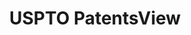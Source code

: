 ---
bigquery: https://console.cloud.google.com/bigquery?p=patents-public-data&d=patentsview&page=dataset
citation: Attribution should be given to PatentsView for use, distribution, or derivative
  works.
code: https://github.com/CSSIP-AIR/PatentsView-Code-Snippets/
contributors: USPTO
cost: None
description: 'PatentsView includes US patent data including raw data (summaries, applications,
  pregrant applications), disambugations of inventors and assignees, and inventor
  gender estimates.  Also foreign priority data, # of figures and sheets, and government
  interest statements.'
documentation: https://patentsview.org/query/builder-faqs
last_edit: Mon, 04 Apr 2022 19:02:57 GMT
location: https://patentsview.org/
maintained_by: USPTO
record_creation_timestamp: 12/2/2020 17:20:46
schema_fields: '[''classification_level'', ''latin_name'', ''subclass'', ''status'',
  ''type'', ''withdrawn'', ''patent_id'', ''disamb_assignee_id_20181127'', ''citation_id'',
  ''field_id'', ''disamb_inventor_id_20200630'', ''designation'', ''disamb_inventor_id_20191231'',
  ''category'', ''organization_id'', ''uuid'', ''disamb_assignee_id_20190820'', ''disamb_assignee_id_20200630'',
  ''level_three'', ''male_flag'', ''name_first'', ''location_id'', ''doctype'', ''filename'',
  ''symbol_position'', ''application_id'', ''subcategory_id'', ''subgroup'', ''disamb_inventor_id_20200929'',
  ''city'', ''sequence'', ''term_extension'', ''f102_date'', ''county_fips'', ''disamb_inventor_id_20171003'',
  ''f371_date'', ''organization'', ''disamb_inventor_id_20170307'', ''num_figures'',
  ''disamb_assignee_id_20191008'', ''disamb_inventor_id_20181127'', ''doc_type'',
  ''disamb_inventor_id_20190312'', ''term_disclaimer'', ''_371_date'', ''subclass_id'',
  ''sector_title'', ''classification_value'', ''disamb_inventor_id_20180528'', ''dependent'',
  ''length'', ''latlong'', ''assignee_id'', ''state'', ''title'', ''num'', ''section_id'',
  ''rawassignee_id'', ''mainclass_id'', ''subgroup_id'', ''action_date'', ''lawyer_id'',
  ''disamb_inventor_id_20200331'', ''subsection_id'', ''lapse_of_patent'', ''gi_statement'',
  ''abstract'', ''reldocno'', ''rawlocation_id'', ''level_one'', ''rel_id'', ''date'',
  ''country_transformed'', ''term_grant'', ''id'', ''variety'', ''publication_number'',
  ''name_last'', ''country'', ''disamb_assignee_id_20200929'', ''relkind'', ''number'',
  ''county'', ''applicant_type'', ''num_sheets'', ''series_code'', ''rawinventor_id'',
  ''main_group'', ''deceased'', ''contract_award_number'', ''group'', ''lname'', ''disamb_assignee_id_20200331'',
  ''disamb_inventor_id_20170808'', ''section'', ''disamb_inventor_id_20171226'', ''disamb_inventor_id_20190820'',
  ''inventor_id'', ''male'', ''num_claims'', ''group_id'', ''rule_47'', ''exemplary'',
  ''attribution_status'', ''ipc_class'', ''ipc_version_indicator'', ''disamb_inventor_id_20201229'',
  ''disclaimer_date'', ''disamb_inventor_id_20191008'', ''text'', ''_102_date'', ''state_fips'',
  ''name'', ''kind'', ''level_two'', ''category_id'', ''disamb_assignee_id_20190312'',
  ''classification_status'', ''fname'', ''longitude'', ''latitude'', ''disamb_assignee_id_20191231'',
  ''classification_data_source'', ''role'', ''field_title'']'
shortname: patentsview
tags:
- disambiguation
- United States
- gender
terms_of_use: Creative Commons Attribution 4.0 International License.
timeframe: 1963-1999
title: USPTO PatentsView
uuid: cf1780b1-e265-4e49-8d1d-83b9cfe0fd9a
---